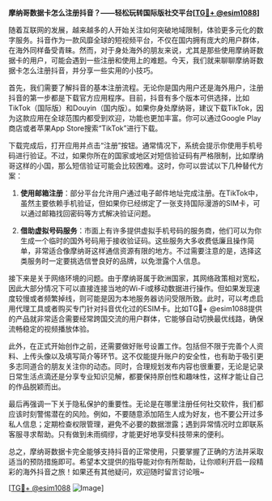 **摩纳哥数据卡怎么注册抖音？——轻松玩转国际版社交平台[[TG💪+ @esim1088](https://t.me/s/esim1088)]**

随着互联网的发展，越来越多的人开始关注如何突破地域限制，体验更多元化的数字服务。抖音作为一款风靡全球的短视频平台，不仅在国内拥有庞大的用户群体，在海外同样备受青睐。然而，对于身处海外的朋友来说，尤其是那些使用摩纳哥数据卡的用户，可能会遇到一些注册和使用上的难题。今天，我们就来聊聊摩纳哥数据卡怎么注册抖音，并分享一些实用的小技巧。

首先，我们需要了解抖音的基本注册流程。无论你是国内用户还是海外用户，注册抖音的第一步都是下载官方应用程序。目前，抖音有多个版本可供选择，比如TikTok（国际版）和Douyin（国内版）。如果你身处摩纳哥，建议下载TikTok，因为这款应用在全球范围内都受到欢迎，功能也更加丰富。你可以通过Google Play商店或者苹果App Store搜索“TikTok”进行下载。

下载完成后，打开应用并点击“注册”按钮。通常情况下，系统会提示你使用手机号码进行验证。不过，如果你所在的国家或地区对短信验证码有严格限制，比如摩纳哥这样的小国，那么短信验证可能会比较困难。这时，你可以尝试以下几种替代方案：

1. **使用邮箱注册**：部分平台允许用户通过电子邮件地址完成注册。在TikTok中，虽然主要依赖手机验证，但如果你已经绑定了一张支持国际漫游的SIM卡，可以通过邮箱找回密码等方式解决验证问题。
   
2. **借助虚拟号码服务**：市面上有许多提供虚拟手机号码的服务商，他们可以为你生成一个临时的国外号码用于接收验证码。这些服务大多收费低廉且操作简单，非常适合像摩纳哥这样通信资源有限的地方。不过需要注意的是，选择这类服务时一定要挑选信誉良好的品牌，以免泄露个人信息。

接下来是关于网络环境的问题。由于摩纳哥属于欧洲国家，其网络政策相对宽松，因此大部分情况下可以直接连接当地的Wi-Fi或移动数据进行操作。但如果发现速度较慢或者频繁掉线，则可能是因为本地服务器访问受限所致。此时，可以考虑启用代理工具或者购买专门针对抖音优化过的ESIM卡。比如TG💪+ @esim1088提供的产品就非常适合需要经常跨国交流的用户群体，它能够自动切换最优线路，确保流畅稳定的视频播放体验。

此外，在正式开始创作之前，还需要做好账号设置工作。包括但不限于完善个人资料、上传头像以及填写简介等环节。这不仅能提升账户的安全性，也有助于吸引更多志同道合的朋友关注你的动态。同时，合理规划发布内容也很重要，无论是记录日常生活点滴还是分享专业知识见解，都要保持原创性和趣味性，这样才能让自己的作品脱颖而出。

最后再强调一下关于隐私保护的重要性。无论是在哪里注册任何社交软件，我们都应该时刻警惕潜在的风险。例如，不要随意添加陌生人成为好友，也不要公开过多私人信息；定期检查权限管理，避免不必要的数据泄露；遇到异常情况时立即联系客服寻求帮助。只有做到未雨绸缪，才能更好地享受科技带来的便利。

总之，摩纳哥数据卡完全能够支持抖音的正常使用，只要掌握了正确的方法并采取适当的预防措施即可。希望本文提供的指导能对你有所帮助，让你顺利开启一段精彩的海外抖音之旅！如果还有其他疑问，欢迎随时留言讨论哦~

[[TG💪+ @esim1088](https://t.me/s/esim1088) ![Image](https://i.postimg.cc/4NQfJmqS/Snipaste-2025-05-13-00-14-12.png)]